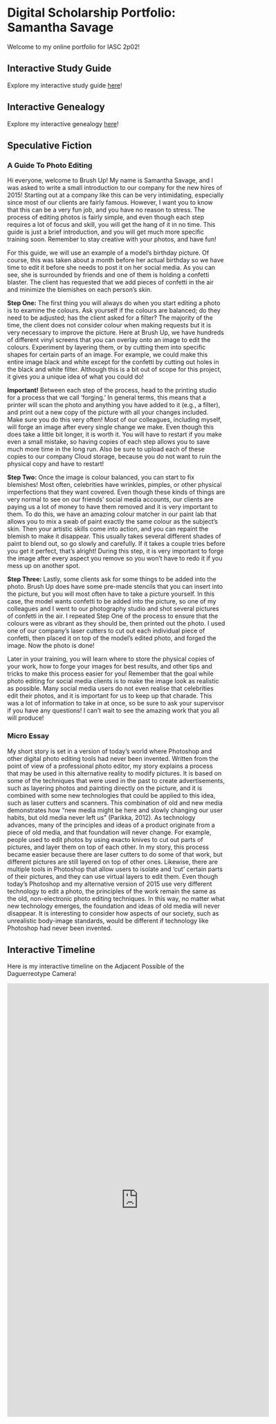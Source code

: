 # Digital Scholarship Portfolio: Samantha Savage 

Welcome to my online portfolio for IASC 2p02! 

## Interactive Study Guide 

Explore my interactive study guide [here](2p02-Interactive-Study-Guide-V2.html)! 

## Interactive Genealogy 

Explore my interactive genealogy [here](2p02-Interactive-Genealogy.html)! 

## Speculative Fiction 

### A Guide To Photo Editing  

Hi everyone, welcome to Brush Up! My name is Samantha Savage, and I was asked to write a small introduction to our company for the new hires of 2015! Starting out at a company like this can be very intimidating, especially since most of our clients are fairly famous. However, I want you to know that this can be a very fun job, and you have no reason to stress. The process of editing photos is fairly simple, and even though each step requires a lot of focus and skill, you will get the hang of it in no time. This guide is just a brief introduction, and you will get much more specific training soon. Remember to stay creative with your photos, and have fun! 

For this guide, we will use an example of a model’s birthday picture. Of course, this was taken about a month before her actual birthday so we have time to edit it before she needs to post it on her social media. As you can see, she is surrounded by friends and one of them is holding a confetti blaster. The client has requested that we add pieces of confetti in the air and minimize the blemishes on each person’s skin. 

**Step One:** 
The first thing you will always do when you start editing a photo is to examine the colours. Ask yourself if the colours are balanced; do they need to be adjusted; has the client asked for a filter? The majority of the time, the client does not consider colour when making requests but it is very necessary to improve the picture. Here at Brush Up, we have hundreds of different vinyl screens that you can overlay onto an image to edit the colours. Experiment by layering them, or by cutting them into specific shapes for certain parts of an image. For example, we could make this entire image black and white except for the confetti by cutting out holes in the black and white filter. Although this is a bit out of scope for this project, it gives you a unique idea of what you could do! 

**Important!**
Between each step of the process, head to the printing studio for a process that we call ‘forging.’ In general terms, this means that a printer will scan the photo and anything you have added to it (e.g., a filter), and print out a new copy of the picture with all your changes included. Make sure you do this very often! Most of our colleagues, including myself, will forge an image after every single change we make. Even though this does take a little bit longer, it is worth it. You will have to restart if you make even a small mistake, so having copies of each step allows you to save much more time in the long run. Also be sure to upload each of these copies to our company Cloud storage, because you do not want to ruin the physical copy and have to restart! 

**Step Two:** 
Once the image is colour balanced, you can start to fix blemishes! Most often, celebrities have wrinkles, pimples, or other physical imperfections that they want covered. Even though these kinds of things are very normal to see on our friends’ social media accounts, our clients are paying us a lot of money to have them removed and it is very important to them. To do this, we have an amazing colour matcher in our paint lab that allows you to mix a swab of paint exactly the same colour as the subject’s skin. Then your artistic skills come into action, and you can repaint the blemish to make it disappear. This usually takes several different shades of paint to blend out, so go slowly and carefully. If it takes a couple tries before you get it perfect, that’s alright! During this step, it is very important to forge the image after every aspect you remove so you won’t have to redo it if you mess up on another spot. 

**Step Three:** 
Lastly, some clients ask for some things to be added into the photo. Brush Up does have some pre-made stencils that you can insert into the picture, but you will most often have to take a picture yourself. In this case, the model wants confetti to be added into the picture, so one of my colleagues and I went to our photography studio and shot several pictures of confetti in the air. I repeated Step One of the process to ensure that the colours were as vibrant as they should be, then printed out the photo. I used one of our company’s laser cutters to cut out each individual piece of confetti, then placed it on top of the model’s edited photo, and forged the image. Now the photo is done! 

Later in your training, you will learn where to store the physical copies of your work, how to forge your images for best results, and other tips and tricks to make this process easier for you! Remember that the goal while photo editing for social media clients is to make the image look as realistic as possible. Many social media users do not even realise that celebrities edit their photos, and it is important for us to keep up that charade. This was a lot of information to take in at once, so be sure to ask your supervisor if you have any questions! I can’t wait to see the amazing work that you all will produce! 


### Micro Essay 

My short story is set in a version of today’s world where Photoshop and other digital photo editing tools had never been invented. Written from the point of view of a professional photo editor, my story explains a process that may be used in this alternative reality to modify pictures. It is based on some of the techniques that were used in the past to create advertisements, such as layering photos and painting directly on the picture, and it is combined with some new technologies that could be applied to this idea, such as laser cutters and scanners. This combination of old and new media demonstrates how “new media might be here and slowly changing our user habits, but old media never left us” (Parikka, 2012). As technology advances, many of the principles and ideas of a product originate from a piece of old media, and that foundation will never change. For example, people used to edit photos by using exacto knives to cut out parts of pictures, and layer them on top of each other. In my story, this process became easier because there are laser cutters to do some of that work, but different pictures are still layered on top of other ones. Likewise, there are multiple tools in Photoshop that allow users to isolate and ‘cut’ certain parts of their pictures, and they can use virtual layers to edit them. Even though today’s Photoshop and my alternative version of 2015 use very different technology to edit a photo, the principles of the work remain the same as the old, non-electronic photo editing techniques. In this way, no matter what new technology emerges, the foundation and ideas of old media will never disappear. It is interesting to consider how aspects of our society, such as unrealistic body-image standards, would be different if technology like Photoshop had never been invented. 
  

## Interactive Timeline 

Here is my interactive timeline on the Adjacent Possible of the Daguerreotype Camera! 

<iframe src='https://cdn.knightlab.com/libs/timeline3/latest/embed/index.html?source=1IzVrLL7FT0bnD70EB1vFOP8vHJ6Qezz5fQhP04GNV1E&font=Default&lang=en&initial_zoom=2&height=650' width='120%' height='1000' webkitallowfullscreen mozallowfullscreen allowfullscreen frameborder='0'></iframe> 


